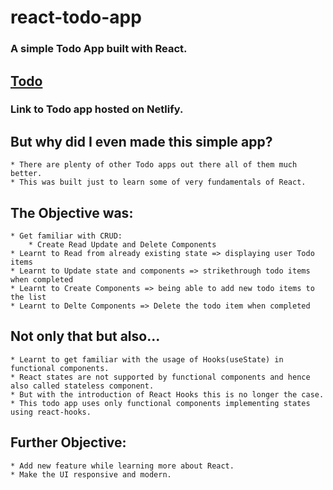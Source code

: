 # react-todo-app

### A simple Todo App built with React.

## [Todo](https://unknown-todo-app.netlify.app/)
### Link to Todo app hosted on Netlify.

## But why did I even made this simple app?
    * There are plenty of other Todo apps out there all of them much better.
    * This was built just to learn some of very fundamentals of React.

## The Objective was:
    * Get familiar with CRUD:
        * Create Read Update and Delete Components
    * Learnt to Read from already existing state => displaying user Todo items
    * Learnt to Update state and components => strikethrough todo items when completed
    * Learnt to Create Components => being able to add new todo items to the list
    * Learnt to Delte Components => Delete the todo item when completed

## Not only that but also...
    * Learnt to get familiar with the usage of Hooks(useState) in functional components.
    * React states are not supported by functional components and hence also called stateless component.
    * But with the introduction of React Hooks this is no longer the case.
    * This todo app uses only functional components implementing states using react-hooks.

## Further Objective:
    * Add new feature while learning more about React.
    * Make the UI responsive and modern.

